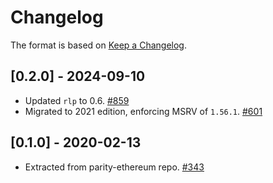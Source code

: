 # Changelog

The format is based on [Keep a Changelog].

[Keep a Changelog]: http://keepachangelog.com/en/1.0.0/

## [0.2.0] - 2024-09-10
- Updated `rlp` to 0.6. [#859](https://github.com/paritytech/parity-common/pull/859)
- Migrated to 2021 edition, enforcing MSRV of `1.56.1`. [#601](https://github.com/paritytech/parity-common/pull/601)

## [0.1.0] - 2020-02-13
- Extracted from parity-ethereum repo. [#343](https://github.com/paritytech/parity-common/pull/343)
